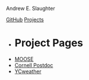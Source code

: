 Andrew E. Slaughter

[GitHub](https://github.com/aeslaughter)
[Projects]()

  * # Project Pages
  * [MOOSE](https://github.com/aeslaughter)
  * [Cornell Postdoc](http://aeslaughter.github.io/postdoc)
  * [YCweather](http://aeslaughter.github.io/YCweather)